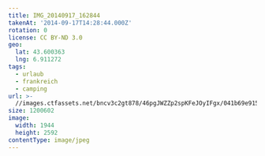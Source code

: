 ```yaml
---
title: IMG_20140917_162844
takenAt: '2014-09-17T14:28:44.000Z'
rotation: 0
license: CC BY-ND 3.0
geo:
  lat: 43.600363
  lng: 6.911272
tags:
  - urlaub
  - frankreich
  - camping
url: >-
  //images.ctfassets.net/bncv3c2gt878/46pgJWZZp2spKFeJOyIFgx/041b69e9152a0d4eca163605cf1c9cf9/img_20140917_162844_28208816102_o
size: 1200602
image:
  width: 1944
  height: 2592
contentType: image/jpeg
---
```


